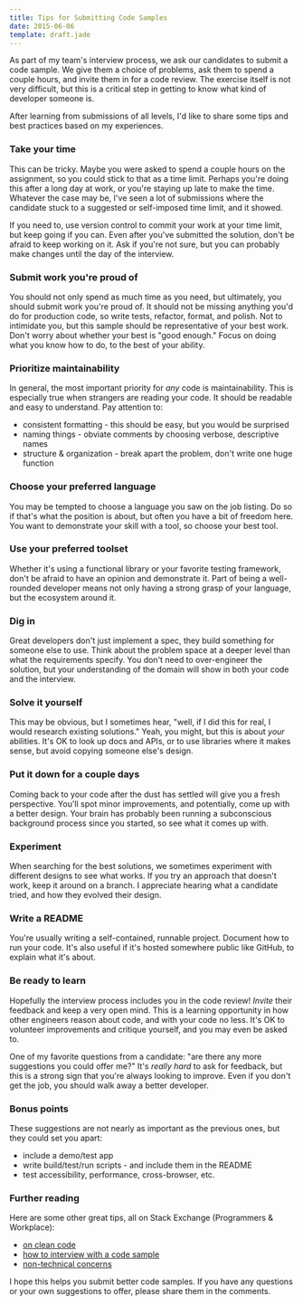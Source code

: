 ```yaml
---
title: Tips for Submitting Code Samples
date: 2015-06-06
template: draft.jade
---
```


As part of my team's interview process, we ask our candidates to submit a code sample. We give them a choice of problems, ask them to spend a couple hours, and invite them in for a code review. The exercise itself is not very difficult, but this is a critical step in getting to know what kind of developer someone is.

After learning from submissions of all levels, I'd like to share some tips and best practices based on my experiences.

### Take your time

This can be tricky. Maybe you were asked to spend a couple hours on the assignment, so you could stick to that as a time limit. Perhaps you're doing this after a long day at work, or you're staying up late to make the time. Whatever the case may be, I've seen a lot of submissions where the candidate stuck to a suggested or self-imposed time limit, and it showed.

If you need to, use version control to commit your work at your time limit, but keep going if you can. Even after you've submitted the solution, don't be afraid to keep working on it. Ask if you're not sure, but you can probably make changes until the day of the interview.

### Submit work you're proud of

You should not only spend as much time as you need, but ultimately, you should submit work you're proud of. It should not be missing anything you'd do for production code, so write tests, refactor, format, and polish. Not to intimidate you, but this sample should be representative of your best work. Don't worry about whether your best is "good enough." Focus on doing what you know how to do, to the best of your ability.

### Prioritize maintainability

In general, the most important priority for *any* code is maintainability. This is especially true when strangers are reading your code. It should be readable and easy to understand. Pay attention to:

* consistent formatting - this should be easy, but you would be surprised
* naming things - obviate comments by choosing verbose, descriptive names
* structure & organization - break apart the problem, don't write one huge function

### Choose your preferred language

You may be tempted to choose a language you saw on the job listing. Do so if that's what the position is about, but often you have a bit of freedom here. You want to demonstrate your skill with a tool, so choose your best tool.

### Use your preferred toolset

Whether it's using a functional library or your favorite testing framework, don't be afraid to have an opinion and demonstrate it. Part of being a well-rounded developer means not only having a strong grasp of your language, but the ecosystem around it.

### Dig in

Great developers don't just implement a spec, they build something for someone else to use. Think about the problem space at a deeper level than what the requirements specify. You don't need to over-engineer the solution, but your understanding of the domain will show in both your code and the interview.

### Solve it yourself

This may be obvious, but I sometimes hear, "well, if I did this for real, I would research existing solutions." Yeah, you might, but this is about *your* abilities. It's OK to look up docs and APIs, or to use libraries where it makes sense, but avoid copying someone else's design.

### Put it down for a couple days

Coming back to your code after the dust has settled will give you a fresh perspective. You'll spot minor improvements, and potentially, come up with a better design. Your brain has probably been running a subconscious background process since you started, so see what it comes up with.

### Experiment

When searching for the best solutions, we sometimes experiment with different designs to see what works. If you try an approach that doesn't work, keep it around on a branch. I appreciate hearing what a candidate tried, and how they evolved their design.

### Write a README

You're usually writing a self-contained, runnable project. Document how to run your code. It's also useful if it's hosted somewhere public like GitHub, to explain what it's about.

### Be ready to learn

Hopefully the interview process includes you in the code review! *Invite* their feedback and keep a very open mind. This is a learning opportunity in how other engineers reason about code, and with your code no less. It's OK to volunteer improvements and critique yourself, and you may even be asked to.

One of my favorite questions from a candidate: "are there any more suggestions you could offer me?" It's *really hard* to ask for feedback, but this is a strong sign that you're always looking to improve. Even if you don't get the job, you should walk away a better developer.

### Bonus points

These suggestions are not nearly as important as the previous ones, but they could set you apart:

* include a demo/test app
* write build/test/run scripts - and include them in the README
* test accessibility, performance, cross-browser, etc.

### Further reading

Here are some other great tips, all on Stack Exchange (Programmers & Workplace):

* [on clean code](http://programmers.stackexchange.com/a/51155/52486)
* [how to interview with a code sample](http://programmers.stackexchange.com/questions/94492/interview-review-another-developers-code/94507#94507)
* [non-technical concerns](http://workplace.stackexchange.com/a/1315)

I hope this helps you submit better code samples. If you have any questions or your own suggestions to offer, please share them in the comments.
